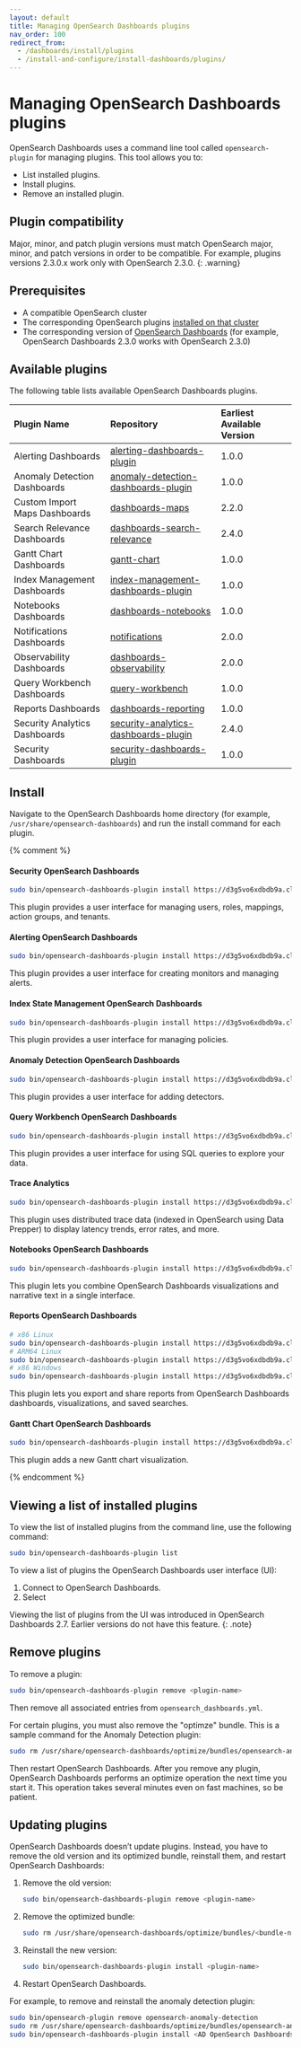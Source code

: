 ```yaml
---
layout: default
title: Managing OpenSearch Dashboards plugins
nav_order: 100
redirect_from: 
  - /dashboards/install/plugins
  - /install-and-configure/install-dashboards/plugins/
---
```


# Managing OpenSearch Dashboards plugins

OpenSearch Dashboards uses a command line tool called `opensearch-plugin` for managing plugins. This tool allows you to:

- List installed plugins.
- Install plugins.
- Remove an installed plugin.

## Plugin compatibility

Major, minor, and patch plugin versions must match OpenSearch major, minor, and patch versions in order to be compatible. For example, plugins versions 2.3.0.x work only with OpenSearch 2.3.0.
{: .warning}

## Prerequisites

- A compatible OpenSearch cluster
- The corresponding OpenSearch plugins [installed on that cluster]({{site.url}}{{site.baseurl}}/opensearch/install/plugins/)
- The corresponding version of [OpenSearch Dashboards]({{site.url}}{{site.baseurl}}/) (for example, OpenSearch Dashboards 2.3.0 works with OpenSearch 2.3.0)

## Available plugins

The following table lists available OpenSearch Dashboards plugins.

| Plugin Name | Repository | Earliest Available Version |
| :--- | :--- | :--- |
| Alerting Dashboards | [alerting-dashboards-plugin](https://github.com/opensearch-project/alerting-dashboards-plugin) | 1.0.0 |
| Anomaly Detection Dashboards | [anomaly-detection-dashboards-plugin](https://github.com/opensearch-project/anomaly-detection-dashboards-plugin) | 1.0.0 |
| Custom Import Maps Dashboards | [dashboards-maps](https://github.com/opensearch-project/dashboards-maps) | 2.2.0 |
| Search Relevance Dashboards | [dashboards-search-relevance](https://github.com/opensearch-project/dashboards-search-relevance) | 2.4.0 |
| Gantt Chart Dashboards | [gantt-chart](https://github.com/opensearch-project/dashboards-visualizations/tree/main/gantt-chart) | 1.0.0 |
| Index Management Dashboards | [index-management-dashboards-plugin](https://github.com/opensearch-project/index-management-dashboards-plugin) | 1.0.0 |
| Notebooks Dashboards | [dashboards-notebooks](https://github.com/opensearch-project/dashboards-notebooks) | 1.0.0 |
| Notifications Dashboards | [notifications](https://github.com/opensearch-project/notifications) | 2.0.0 |
| Observability Dashboards | [dashboards-observability](https://github.com/opensearch-project/dashboards-observability) | 2.0.0 |
| Query Workbench Dashboards | [query-workbench](https://github.com/opensearch-project/dashboards-query-workbench) | 1.0.0 |
| Reports Dashboards | [dashboards-reporting](https://github.com/opensearch-project/dashboards-reporting) | 1.0.0 |
| Security Analytics Dashboards | [security-analytics-dashboards-plugin](https://github.com/opensearch-project/security-analytics-dashboards-plugin)| 2.4.0 |
| Security Dashboards | [security-dashboards-plugin](https://github.com/opensearch-project/security-dashboards-plugin) | 1.0.0 |

## Install

Navigate to the OpenSearch Dashboards home directory (for example, `/usr/share/opensearch-dashboards`) and run the install command for each plugin.

{% comment %}

#### Security OpenSearch Dashboards

```bash
sudo bin/opensearch-dashboards-plugin install https://d3g5vo6xdbdb9a.cloudfront.net/downloads/opensearch-dashboards-plugins/opensearch-security/opensearchSecurityOpenSearch Dashboards-{{site.opensearch_major_minor_version}}.0.1.zip
```

This plugin provides a user interface for managing users, roles, mappings, action groups, and tenants.

#### Alerting OpenSearch Dashboards

```bash
sudo bin/opensearch-dashboards-plugin install https://d3g5vo6xdbdb9a.cloudfront.net/downloads/opensearch-dashboards-plugins/opensearch-alerting/opensearchAlertingOpenSearch Dashboards-{{site.opensearch_major_minor_version}}.0.0.zip
```

This plugin provides a user interface for creating monitors and managing alerts.

#### Index State Management OpenSearch Dashboards

```bash
sudo bin/opensearch-dashboards-plugin install https://d3g5vo6xdbdb9a.cloudfront.net/downloads/opensearch-dashboards-plugins/opensearch-index-management/opensearchIndexManagementOpenSearch Dashboards-{{site.opensearch_major_minor_version}}.0.1.zip
```

This plugin provides a user interface for managing policies.

#### Anomaly Detection OpenSearch Dashboards

```bash
sudo bin/opensearch-dashboards-plugin install https://d3g5vo6xdbdb9a.cloudfront.net/downloads/opensearch-dashboards-plugins/opensearch-anomaly-detection/opensearchAnomalyDetectionOpenSearch Dashboards-{{site.opensearch_major_minor_version}}.0.0.zip
```

This plugin provides a user interface for adding detectors.

#### Query Workbench OpenSearch Dashboards

```bash
sudo bin/opensearch-dashboards-plugin install https://d3g5vo6xdbdb9a.cloudfront.net/downloads/opensearch-dashboards-plugins/opensearch-query-workbench/opensearchQueryWorkbenchOpenSearch Dashboards-{{site.opensearch_major_minor_version}}.0.0.zip
```

This plugin provides a user interface for using SQL queries to explore your data.

#### Trace Analytics

```bash
sudo bin/opensearch-dashboards-plugin install https://d3g5vo6xdbdb9a.cloudfront.net/downloads/opensearch-dashboards-plugins/opensearch-trace-analytics/opensearchTraceAnalyticsOpenSearch Dashboards-{{site.opensearch_major_minor_version}}.2.0.zip
```

This plugin uses distributed trace data (indexed in OpenSearch using Data Prepper) to display latency trends, error rates, and more.

#### Notebooks OpenSearch Dashboards

```bash
sudo bin/opensearch-dashboards-plugin install https://d3g5vo6xdbdb9a.cloudfront.net/downloads/opensearch-dashboards-plugins/opensearch-notebooks/opensearchNotebooksOpenSearch Dashboards-{{site.opensearch_major_minor_version}}.2.0.zip
```

This plugin lets you combine OpenSearch Dashboards visualizations and narrative text in a single interface.

#### Reports OpenSearch Dashboards

```bash
# x86 Linux
sudo bin/opensearch-dashboards-plugin install https://d3g5vo6xdbdb9a.cloudfront.net/downloads/opensearch-dashboards-plugins/opensearch-reports/linux/x64/opensearchReportsOpenSearch Dashboards-{{site.opensearch_major_minor_version}}.2.0-linux-x64.zip
# ARM64 Linux
sudo bin/opensearch-dashboards-plugin install https://d3g5vo6xdbdb9a.cloudfront.net/downloads/opensearch-dashboards-plugins/opensearch-reports/linux/arm64/opensearchReportsOpenSearch Dashboards-{{site.opensearch_major_minor_version}}.2.0-linux-arm64.zip
# x86 Windows
sudo bin/opensearch-dashboards-plugin install https://d3g5vo6xdbdb9a.cloudfront.net/downloads/opensearch-dashboards-plugins/opensearch-reports/windows/x64/opensearchReportsOpenSearch Dashboards-{{site.opensearch_major_minor_version}}.2.0-windows-x64.zip
```

This plugin lets you export and share reports from OpenSearch Dashboards dashboards, visualizations, and saved searches.

#### Gantt Chart OpenSearch Dashboards

```bash
sudo bin/opensearch-dashboards-plugin install https://d3g5vo6xdbdb9a.cloudfront.net/downloads/opensearch-dashboards-plugins/opensearch-gantt-chart/opensearchGanttChartOpenSearch Dashboards-{{site.opensearch_major_minor_version}}.0.0.zip
```

This plugin adds a new Gantt chart visualization.

{% endcomment %}

## Viewing a list of installed plugins

To view the list of installed plugins from the command line, use the following command:

```bash
sudo bin/opensearch-dashboards-plugin list
```

To view a list of plugins the OpenSearch Dashboards user interface (UI):

1. Connect to OpenSearch Dashboards.
2. Select 

Viewing the list of plugins from the UI was introduced in OpenSearch Dashboards 2.7. Earlier versions do not have this feature.
{: .note}

## Remove plugins

To remove a plugin:

```bash
sudo bin/opensearch-dashboards-plugin remove <plugin-name>
```

Then remove all associated entries from `opensearch_dashboards.yml`.

For certain plugins, you must also remove the "optimze" bundle. This is a sample command for the Anomaly Detection plugin:

```bash
sudo rm /usr/share/opensearch-dashboards/optimize/bundles/opensearch-anomaly-detection-opensearch-dashboards.*
```

Then restart OpenSearch Dashboards. After you remove any plugin, OpenSearch Dashboards performs an optimize operation the next time you start it. This operation takes several minutes even on fast machines, so be patient.

## Updating plugins

OpenSearch Dashboards doesn’t update plugins. Instead, you have to remove the old version and its optimized bundle, reinstall them, and restart OpenSearch Dashboards:

1. Remove the old version:

   ```bash
   sudo bin/opensearch-dashboards-plugin remove <plugin-name>
   ```

1. Remove the optimized bundle:

   ```bash
   sudo rm /usr/share/opensearch-dashboards/optimize/bundles/<bundle-name>
   ```

1. Reinstall the new version:

   ```bash
   sudo bin/opensearch-dashboards-plugin install <plugin-name>
   ```

1. Restart OpenSearch Dashboards.

For example, to remove and reinstall the anomaly detection plugin:

```bash
sudo bin/opensearch-plugin remove opensearch-anomaly-detection
sudo rm /usr/share/opensearch-dashboards/optimize/bundles/opensearch-anomaly-detection-opensearch-dashboards.*
sudo bin/opensearch-dashboards-plugin install <AD OpenSearch Dashboards plugin artifact URL>
```
